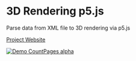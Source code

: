 3D Rendering p5.js
===


Parse data from XML file to 3D rendering via p5.js


[Project Website](http://www.spintop.cc)


[![Demo CountPages alpha](http://cdn.makeagif.com/media/7-10-2015/vWXWql.gif)](http://www.spintop.cc)